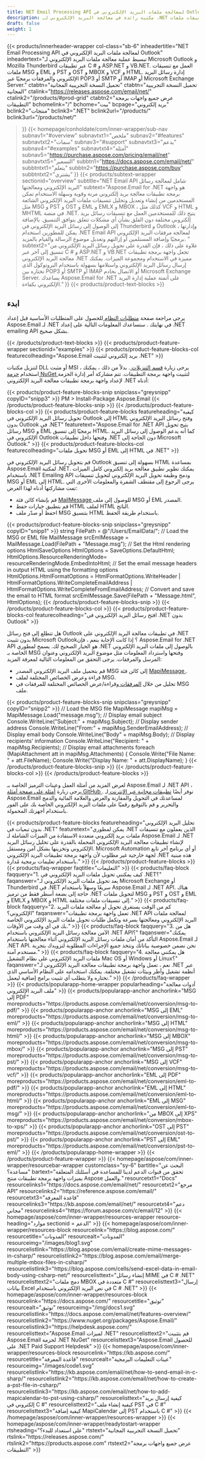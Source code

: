 ```yaml
---
title: NET Email Processing API لمعالجة ملفات البريد الإلكتروني في Outlook
description: مكتبة رائدة في معالجة البريد الإلكتروني لـ .NET لإدارة تنسيقات ملفات Thunderbird و Outlook بما في ذلك MSG و EML و MBOX عبر بروتوكولات SMPT و POP3 و IMAP.
draft: false
weight: 1
---
```

{{< products/innerheader-wrapper col-class="sb-6"
  inheadertitle="NET Email Processing API لمعالجة ملفات البريد الإلكتروني في Outlook"
  inheadertext="تبسيط عملية معالجة ملفات البريد الإلكتروني لـ Microsoft Outlook و Mozilla Thunderbird عبر تطبيقات C # و ASP.NET و VB.NET. العمل مع تنسيقات ملفات MSG و EML و PST و OST و MBOX و VCF و HTML. إدارة رسائل البريد الإلكتروني والمرفقات برمجيًا عبر POP3 أو SMTP أو IMAP أو Microsoft Exchange Server."
  ctabtn="تحميل النسخة التجريبية المجانية"
  ctabtn="تحميل النسخة التجريبية المجانية"
  ctalink="https://releases.aspose.com/email/net/"
  ctalink2="/products/#prod-grid"
  ctabtn2="عرض جميع واجهات برمجة التطبيقات"
  bchomelink="/"
  bchome="بيت"
  bcpage="بريد إلكتروني"
  bclink2="منتجات"
  bclink3=".NET"
  bclink2url="/products/"
  bclink3url="/products/net/"
  >}}
{{< homepage/conholdate/com/inner-wrapper/sub-nav 
subnav1="#overview"
subnavtxt1="ملخص" 
subnav2="#features"
subnavtxt2="سمات" 
subnav3="#support"
subnavtxt3="يدعم" 
subnav4="#examples"
subnavtxt4="أمثلة" 
subnav5="https://purchase.aspose.com/pricing/email/net"
subnavtxt5="التسعير" 
subbtn1="https://docs.aspose.com/email/net/"
subbtntxt1="يتعلم"
subbtn2="https://purchase.aspose.com/buy"
subbtntxt2="يشتري"
>}}
   {{< products/subtext-wrapper
   sectionid="overview"
   subtitle="NET Email API شامل لمعالجة رسائل البريد الإلكتروني ومعالجتها"
   subtext="Aspose.Email for .NET هو واجهة برمجة تطبيقات معالجة بريد إلكتروني مرنة وقوية وسهلة الاستخدام تمكن المستخدمين من إنشاء وتعديل وتحليل تنسيقات ملفات البريد الإلكتروني الشائعة مثل MSG و PST و OST و EML و EMLX و MBOX ، كذلك مثل VCF و HTML و MHTML في منصة .NET. يتيح ذلك للمستخدمين العمل مع تنسيقات رسائل بريد إلكتروني مختلفة دون القلق بشأن أي مشكلات تتعلق بتوافق التنسيق. بالإضافة إلى الوصول إلى رسائل البريد الإلكتروني في Thunderbird و Outlook وإدارتها ، يمكن للمطورين استخدام .NET Email API لمعالجة مرفقات البريد الإلكتروني برمجيًا وإضافة المستلمين أو إزالتهم وتعديل موضوع الرسالة والقيام بالمزيد. "
   subtext2="علاوة على ذلك ، فإن القدرة على تحويل رسائل البريد الإلكتروني من تنسيق إلى آخر عبر C # و ASP.NET و VB.NET تجعل واجهة برمجة تطبيقات معالجة البريد الإلكتروني .NET مميزة في الاستخدام ومجموعة الميزات. يمكنك إرسال رسائل البريد الإلكتروني واستلامها بسهولة باستخدام البروتوكول الذي تختاره بين POP3 أو SMTP أو IMAP أو الاتصال بخادم Microsoft Exchange Server. يساعدك Aspose.Email for .NET على أتمتة عملية إدارة البريد الإلكتروني بكفاءة."
   >}} 
   {{< products/product-text-blocks >}}
   <h2>ابدء</h2>
   <p>يرجى مراجعة صفحة <a href="https://docs.aspose.com/email/net/system-requirements/"> متطلبات النظام </a> للحصول على المتطلبات الأساسية قبل إعداد Aspose.Email لـ .NET في نهايتك . ستساعدك المعلومات التالية على إعداد .NET emailing API بشكل صحيح.</p>
   {{< /products/product-text-blocks >}}
{{< products/product-feature-wrapper
sectionid="examples"
>}}
{{< products/product-feature-blocks-col
featurecolheading="Aspose.Email بريد إلكتروني لتثبيت .NET"
>}}
<p>لتنزيل مكتبات DLL أو مثبت MSI ، يرجى زيارة <a href="https://releases.aspose.com/email/net/"> قسم التنزيلات </a>. بدلاً من ذلك ، يمكنك استخدام <a href="https://www.nuget.org/packages/Aspose.Email/"> حزمة NuGet </a> لتثبيت واجهة برمجة التطبيقات. تتم مشاركة أمر إدارة الحزمة لإعداد واجهة برمجة تطبيقات معالجة البريد الإلكتروني .NET أدناه:</p>
{{< products/product-feature-blocks-snip
snipclass="greysnipp"
copyID="snipp3"
>}}
PM > Install-Package Aspose.Email
{{< /products/product-feature-blocks-snip >}}
{{< /products/product-feature-blocks-col >}}
{{< products/product-feature-blocks
featureheading="كيفية تحويل رسائل البريد الإلكتروني في Outlook إلى HTML وفتح رسائل البريد الإلكتروني بدون Outlook في .NET"
featuretext="Aspose.Email for .NET API يتيح تحويل رسائل MSG و EML برمجيًا إلى تنسيق HTML. كما أنه يدعم الوصول إلى رسائل البريد الإلكتروني في Outlook وفتحها داخل تطبيقات .NET دون الحاجة إلى Microsoft Outlook."
>}}  
{{< products/product-feature-blocks-col
featurecolheading="تحويل ملفات MSG أو EML إلى HTML في .NET"
>}}
<p>قم بتحويل رسائل البريد الإلكتروني في Outlook بسهولة إلى تنسيق HTML بمساعدة Aspose.Email لمكتبة .NET. يمكنك تطوير تطبيق معالجة بريد إلكتروني كامل الميزات باستخدام .NET Emailing API ودمج وظيفة تحويل البريد الإلكتروني لتحويل تنسيقات MSG أو EML إلى HTML. يرجى الرجوع إلى مقتطف الشفرة والمعلومات الأخرى التي تمت مشاركتها أدناه لهذا الغرض:</p>
<ul>
   <li>قم بإنشاء كائن فئة <a href="https://reference.aspose.com/email/net/aspose.email/mailmessage/"> MailMessage </a> للوصول إلى ملف MSG أو EML المصدر.</li>
   <li>قم بتطبيق خيارات حفظ HTML لملف HTML الناتج.</li>
   <li>احفظ أو صدّر ملف MSG بتنسيق HTML باستخدام طريقة الحفظ.</li>
</ul>
{{< products/product-feature-blocks-snip
snipclass="greysnipp"
copyID="snipp1"
>}}
string FilePath = @"/Users/EmailData/";
// Load the MSG or EML file
MailMessage srcEmlMessage = MailMessage.Load(FilePath + "Message.msg");
// Set the Html rendering options
HtmlSaveOptions HtmlOptions = SaveOptions.DefaultHtml;
HtmlOptions.ResourceRenderingMode= resourceRenderingMode.EmbedIntoHtml;
// Set the email message headers in  output HTML using the formatting options
HtmlOptions.HtmlFormatOptions = HtmlFormatOptions.WriteHeader |
				HtmlFormatOptions.WriteCompleteEmailAddress |
				HtmlFormatOptions.WriteCompleteFromEmailAddress;
// Convert and save the email to HTML format
srcEmlMessage.Save(FilePath + "Message.html", HtmlOptions);
{{< /products/product-feature-blocks-snip >}}
{{< /products/product-feature-blocks-col >}}
{{< products/product-feature-blocks-col
featurecolheading="افتح رسائل البريد الإلكتروني في .NET بدون Outlook"
>}}
<p>هل تتطلع إلى فتح رسائل Outlook في تطبيقات معالجة البريد الإلكتروني على .NET بدون تثبيت Microsoft Outlook؟ إذا كانت الإجابة بنعم ، فإن Aspose.Email for .NET API هو الخيار الصحيح لك. يسمح لمطوري .NET بالوصول إلى ملفات البريد الإلكتروني الخاصة بـ MSG وفتحها واسترداد المعلومات مثل موضوع البريد الإلكتروني وعنوان المرسل والمرفقات. يرجى التحقق من المعلومات التالية لمعرفة المزيد:</p>
<ul>
   <li>قم بتحميل ملف البريد الإلكتروني المصدر MSG إلى كائن فئة <a href="https://reference.aspose.com/email/net/aspose.email.mapi/mapimessage/"> MapiMessage </a>.</li>
   <li>قراءة وعرض الخصائص المختلفة لملف MSG.</li>
   <li>تحليل من خلال <a href="https://reference.aspose.com/email/net/aspose.email.mapi/mapimessageitembase/attachments"> المرفقات </a> وقراءة/عرض الخصائص المختلفة للمرفقات في MSG ملف.</li>
</ul>
{{< products/product-feature-blocks-snip
snipclass="greysnipp"
copyID="snipp2"
>}}
// Load the MSG file
MapiMessage mapiMsg = MapiMessage.Load("message.msg");
// Display email subject
Console.WriteLine("Subject:" + mapiMsg.Subject);
// Display sender address
Console.WriteLine("From:" + mapiMsg.SenderEmailAddress);
// Display email body
Console.WriteLine("Body" + mapiMsg.Body);
// Display recipients' information
Console.WriteLine("Recipient: " + mapiMsg.Recipients);
// Display email attachments
foreach (MapiAttachment att in mapiMsg.Attachments)
{
     Console.Write("File Name: " + att.FileName);
     Console.Write("Display Name: " + att.DisplayName);
}
{{< /products/product-feature-blocks-snip >}}
{{< /products/product-feature-blocks-col >}}
{{< /products/product-feature-blocks >}}
   <p class="col-lg-12">لعرض المزيد من أمثلة العمل وعينات الترميز الخاصة بـ Aspose.Email لـ .NET API ، يرجى زيارة <a href="https://github.com/aspose-email/Aspose.Email-for-.NET/tree/master/">أمثلة على صفحة أمثلة GitHub </a>. نوفر أيضًا <a href="https://products.aspose.app/email/family"> تطبيقات مجانية عبر الإنترنت </a> لـ Aspose.Email لمساعدتك في التحويل والمقارنة والعرض والعلامة المائية والدمج والتحرير و قم بالتوقيع رقميًا على ملفات البريد الإلكتروني الخاصة بك على الفور باستخدام أجهزتك المحمولة.</p>
{{< products/product-feature-blocks
featureheading="تحليل البريد الإلكتروني بدون تبعيات في .NET"
featuretext="يمكن لمطوري .NET الذين يعملون مع تنسيقات ملفات بريد إلكتروني متعددة الاستفادة من الميزات الشاملة لـ Aspose.Email لـ .NET لإنشاء تطبيقات معالجة البريد الإلكتروني المحملة بالقدرة على تحليل رسائل البريد الإلكتروني وتخزينها بشكل آمن ومستقل. Microsoft Automation أو أي برنامج آخر تابع لجهة خارجية غير مطلوب لأن واجهة برمجة تطبيقات البريد الإلكتروني .NET هذه مبنية باستخدام تعليمات برمجية مُدارة."
>}}
   {{< /products/product-feature-blocks >}}
   {{< products/faq-wrapper
   faqtitle="التعليمات"
>}}
   {{< products/faq-block
 faqquery="1. كيف يمكنني تحويل ملفات البريد الإلكتروني في .NET؟"
 faqanswer="يعد تحويل ملفات البريد الإلكتروني لـ Microsoft Exchange أو Thunderbird في .NET سريعًا وسهلاً باستخدام Aspose.Email لـ .NET API. هناك حاجة إلى بضعة أسطر فقط من ترميز .NET لتحويل ملفات MSG و PST و OST و EML و EMLX و MBOX و HTML إلى تنسيقات ملفات مختلفة."
>}}
   {{< products/faq-block 
 faqquery="2. كم من الوقت يستغرق تحويل أو معالجة ملفات البريد الإلكتروني؟"
 faqanswer="تعمل واجهة برمجة تطبيقات .NET API لمعالجة ملفات البريد الإلكتروني ومعالجتها بسرعة وتكمل طلبات تحويل ملفات البريد الإلكتروني الخاصة بك في أي وقت من الأوقات."
>}}
   {{< products/faq-block
 faqquery="3. هل من الآمن معالجة رسائل البريد الإلكتروني باستخدام .NET API؟"
 faqanswer="يمكنك التأكد من أمان ملفات رسائل البريد الإلكتروني أثناء معالجتها باستخدام Aspose.Email لـ .NET API. نحن نضمن خصوصية بياناتك ونتخذ جميع الإجراءات المطلوبة لتزويدك بتجربة مستخدم آمنة."
>}}
   {{< products/faq-block
 faqquery="4. هل يمكنني معالجة ملفات البريد الإلكتروني على نظام التشغيل Mac OS أو Windows أو Linux؟"
 faqanswer="نعم ، تعمل واجهة برمجة تطبيقات معالجة البريد الإلكتروني لـ .NET عبر أنظمة تشغيل وأطر وبيئات تشغيل مختلفة. يمكنك استخدامه على النظام الأساسي الذي تختاره ولا يتطلب أي تثبيت برامج إضافية ليعمل."
>}}
   {{< /products/faq-wrapper >}}
   {{< products/popularapp-home-wrapper
   popularheading="أدوات معالجة ملف البريد الإلكتروني"
   >}}
   {{< products/popularapp-anchor
 anchorlink="MSG إلى PDF"
 moreproducts="https://products.aspose.com/email/net/conversion/msg-to-pdf/"
>}} 
   {{< products/popularapp-anchor
 anchorlink="MSG إلى EML"
 moreproducts="https://products.aspose.com/email/net/conversion/msg-to-eml/"
>}} 
   {{< products/popularapp-anchor
 anchorlink="MSG إلى HTML"
 moreproducts="https://products.aspose.com/email/net/conversion/msg-to-html/"
>}} 
   {{< products/popularapp-anchor
 anchorlink="MSG إلى MBOX"
 moreproducts="https://products.aspose.com/email/net/conversion/msg-to-mbox/"
>}} 
   {{< products/popularapp-anchor
 anchorlink="MSG إلى PST"
 moreproducts="https://products.aspose.com/email/net/conversion/msg-to-pst/"
>}} 
   {{< products/popularapp-anchor
 anchorlink="MSG إلى VCF"
 moreproducts="https://products.aspose.com/email/net/conversion/msg-to-vcf/"
>}} 
   {{< products/popularapp-anchor
 anchorlink="EML إلى PDF"
 moreproducts="https://products.aspose.com/email/net/conversion/eml-to-pdf/"
>}} 
   {{< products/popularapp-anchor
 anchorlink="EML إلى HTML"
 moreproducts="https://products.aspose.com/email/net/conversion/eml-to-html/"
>}} 
   {{< products/popularapp-anchor
 anchorlink="EML إلى MSG"
 moreproducts="https://products.aspose.com/email/net/conversion/eml-to-msg/"
>}} 
   {{< products/popularapp-anchor
 anchorlink="من MBOX إلى XPS"
 moreproducts="https://products.aspose.com/email/net/conversion/mbox-to-xps/"
>}} 
   {{< products/popularapp-anchor
 anchorlink="OST إلى PST"
 moreproducts="https://products.aspose.com/email/net/conversion/ost-to-pst/"
>}}  
   {{< products/popularapp-anchor
 anchorlink="PST إلى EML"
 moreproducts="https://products.aspose.com/email/net/conversion/pst-to-eml/"
 >}}
   {{< /products/popularapp-home-wrapper >}}
   {{< /products/product-feature-wrapper >}}
{{< homepage/aspose/com/inner-wrapper/resourcebar-wrapper
customclass="sy-6"
bartitle="البحث عن مساعدة؟"
bartext="تحقق من قنوات الدعم لدينا للمساعدة في أسئلتك المتعلقة بميزات واجهة برمجة تطبيقات منتج Aspose والعمل."
 resourcetxt1="Docs"
 resourcelinks1="https://docs.aspose.com/email/net/"
 resourcetxt2="مرجع API"
 resourcelinks2="https://reference.aspose.com/email/" 
 resourcetxt3="قاعدة المعرفة"
 resourcelinks3="https://kb.aspose.com/email/net/"
 resourcetxt4="دعم مجاني"
 resourcelinks4="https://forum.aspose.com/c/email/12"  >}}
{{< homepage/aspose/com/inner-wrapper/resources-wrapper
 resource-heading="موارد sectionid = الدعم"
>}}
{{< homepage/aspose/com/inner-wrapper/resources-block
 resourcelink="https://blog.aspose.com/"
 resourcetitle="المدونات"
 resourcealt="المدونات"
 resourceimg="/images/blog1.svg"
 resourcelistlink="https://blog.aspose.com/email/create-mime-messages-in-csharp/"
 resourcelistlink2="https://blog.aspose.com/email/merge-multiple-mbox-files-in-csharp/"
 resourcelistlink3="https://blog.aspose.com/cells/send-excel-data-in-email-body-using-csharp-net/"
 resourcelisttext="إنشاء رسائل MIME في C # .NET"
 resourcelisttext2="دمج ملفات MBOX متعددة في C #"
 resourcelisttext3="إرسال بيانات Excel في نص البريد الإلكتروني باستخدام C # .NET"
>}}
{{< homepage/aspose/com/inner-wrapper/resources-block
 resourcelink="https://docs.aspose.com/"
 resourcetitle="توثيق"
 resourcealt="توثيق"
 resourceimg="/img/docs1.svg"
 resourcelistlink="https://docs.aspose.com/email/net/features-overview/"
 resourcelistlink2="https://www.nuget.org/packages/Aspose.Email/"
 resourcelistlink3="https://helpdesk.aspose.com/"
 resourcelisttext="Aspose.Email لميزات .NET"
 resourcelisttext2="قم بتثبيت Aspose.Email لحزمة .NET NuGet"
 resourcelisttext3="Aspose.Email للحصول على .NET Paid Support Helpdesk"
>}}
{{< homepage/aspose/com/inner-wrapper/resources-block
 resourcelink="https://kb.aspose.com/"
 resourcetitle="قاعدة المعرفة"
 resourcealt="عينات التعليمات البرمجية"
 resourceimg="/images/code1.svg"
 resourcelistlink="https://kb.aspose.com/email/net/how-to-send-email-in-c-sharp/"
 resourcelistlink2="https://kb.aspose.com/email/net/how-to-create-a-pst-file-in-csharp/"
 resourcelistlink3="https://kb.aspose.com/email/net/how-to-add-mapicalendar-to-pst-using-csharp/"
 resourcelisttext="كيفية إرسال بريد إلكتروني في C #"
resourcelisttext2="كيفية إنشاء ملف PST في C #"
resourcelisttext3="كيفية إضافة MapiCalendar إلى PST باستخدام C #"
>}}
{{< /homepage/aspose/com/inner-wrapper/resources-wrapper >}}
{{< homepage/aspose/com/inner-wrapper/readytostart-wrapper
rtsheading="على استعداد للبدء؟"
rtstext="تحميل النسخة التجريبية المجانية"
rtslink="https://releases.aspose.com/"
rtslink2="https://products.aspose.com"
rtstext2="عرض جميع واجهات برمجة التطبيقات"
>}}
